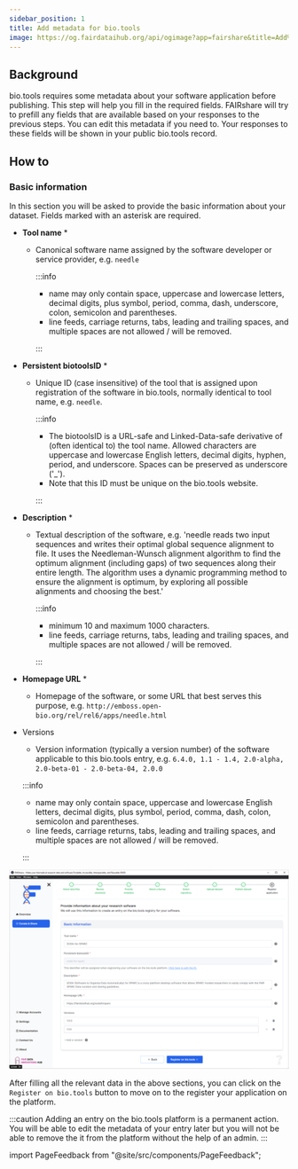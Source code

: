 ```yaml
---
sidebar_position: 1
title: Add metadata for bio.tools
image: https://og.fairdataihub.org/api/ogimage?app=fairshare&title=Add%20metadata%20for%20bio.tools&description=Curate%20and%20Share%20%7C%20bio.tools
---
```


## Background

bio.tools requires some metadata about your software application before publishing. This step will help you fill in the required fields. FAIRshare will try to prefill any fields that are available based on your responses to the previous steps. You can edit this metadata if you need to. Your responses to these fields will be shown in your public bio.tools record.

## How to

### Basic information

In this section you will be asked to provide the basic information about your dataset. Fields marked with an asterisk are required.

- **Tool name** \*

  - Canonical software name assigned by the software developer or service provider, e.g. `needle`

    :::info

    - name may only contain space, uppercase and lowercase letters, decimal digits, plus symbol, period, comma, dash, underscore, colon, semicolon and parentheses.
    - line feeds, carriage returns, tabs, leading and trailing spaces, and multiple spaces are not allowed / will be removed.

    :::

- **Persistent biotoolsID** \*

  - Unique ID (case insensitive) of the tool that is assigned upon registration of the software in bio.tools, normally identical to tool name, e.g. `needle`.

    :::info

    - The biotoolsID is a URL-safe and Linked-Data-safe derivative of (often identical to) the tool name. Allowed characters are uppercase and lowercase English letters, decimal digits, hyphen, period, and underscore. Spaces can be preserved as underscore ('\_').
    - Note that this ID must be unique on the bio.tools website.

    :::

- **Description** \*

  - Textual description of the software, e.g. 'needle reads two input sequences and writes their optimal global sequence alignment to file. It uses the Needleman-Wunsch alignment algorithm to find the optimum alignment (including gaps) of two sequences along their entire length. The algorithm uses a dynamic programming method to ensure the alignment is optimum, by exploring all possible alignments and choosing the best.'

    :::info

    - minimum 10 and maximum 1000 characters.
    - line feeds, carriage returns, tabs, leading and trailing spaces, and multiple spaces are not allowed / will be removed.

    :::

- **Homepage URL** \*

  - Homepage of the software, or some URL that best serves this purpose, e.g. `http://emboss.open-bio.org/rel/rel6/apps/needle.html`

- Versions

  - Version information (typically a version number) of the software applicable to this bio.tools entry, e.g. `6.4.0, 1.1 - 1.4, 2.0-alpha, 2.0-beta-01 - 2.0-beta-04, 2.0.0`

  :::info

  - name may only contain space, uppercase and lowercase English letters, decimal digits, plus symbol, period, comma, dash, colon, semicolon and parentheses.
  - line feeds, carriage returns, tabs, leading and trailing spaces, and multiple spaces are not allowed / will be removed.

  :::

![](./images/biotoolsMetadataStep1.png)

After filling all the relevant data in the above sections, you can click on the `Register on bio.tools` button to move on to the register your application on the platform.

:::caution
Adding an entry on the bio.tools platform is a permanent action. You will be able to edit the metadata of your entry later but you will not be able to remove the it from the platform without the help of an admin.
:::

import PageFeedback from "@site/src/components/PageFeedback";

<PageFeedback />

